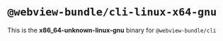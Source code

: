 # `@webview-bundle/cli-linux-x64-gnu`

This is the **x86_64-unknown-linux-gnu** binary for `@webview-bundle/cli`
